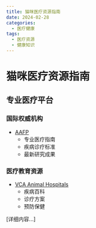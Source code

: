 ```yaml
---
title: 猫咪医疗资源指南
date: 2024-02-28
categories:
  - 医疗健康
tags:
  - 医疗资源
  - 健康知识
---
```


# 猫咪医疗资源指南

## 专业医疗平台

### 国际权威机构
- [AAFP](https://www.catvets.com/)
  - 专业医疗指南
  - 疾病诊疗标准
  - 最新研究成果

### 医疗教育资源
- [VCA Animal Hospitals](https://vcahospitals.com/know-your-pet/cats)
  - 疾病百科
  - 诊疗方案
  - 预防保健

[详细内容...] 